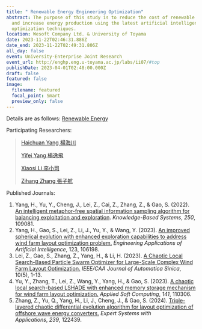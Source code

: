 ```yaml
---
title: " Renewable Energy Engineering Optimization"
abstract: The purpose of this study is to reduce the cost of renewable energy
  and increase energy production using the latest artificial intelligence
  optimization techniques.
location: Wesoft Company Ltd. & University of Toyama
date: 2023-11-22T02:46:31.886Z
date_end: 2023-11-22T02:49:31.806Z
all_day: false
event: University-Enterprise Joint Research
event_url: http://enghp.eng.u-toyama.ac.jp/labs/ii07/#top
publishDate: 2023-04-01T02:48:00.000Z
draft: false
featured: false
image:
  filename: featured
  focal_point: Smart
  preview_only: false
---
```

Details are as follows: [Renewable Energy](https://github.com/Haichuan-Yang/Wesoft-research-group/blob/main/static/Renewable%20Energy.pdf "Renewable Energy.pdf")

Participating Researchers: 

> [Haichuan Yang 楊海川](https://velvety-frangollo-5d54c2.netlify.app/author/haichuan-yang-%E6%A5%8A%E6%B5%B7%E5%B7%9D/) 
>
> [Yifei Yang 楊逸飛](https://velvety-frangollo-5d54c2.netlify.app/author/yifei-yang-%E6%A5%8A%E9%80%B8%E9%A3%9B/)
>
> [Xiaosi Li 李小司](https://velvety-frangollo-5d54c2.netlify.app/author/xiaosi-li-%E6%9D%8E%E5%B0%8F%E5%8F%B8/)
>
> [Zihang Zhang 張子航](https://velvety-frangollo-5d54c2.netlify.app/author/zihang-zhang-%E5%BC%B5%E5%AD%90%E8%88%AA/)

Published Journals:

1. Yang, H., Yu, Y., Cheng, J., Lei, Z., Cai, Z., Zhang, Z., & Gao, S. (2022). [An intelligent metaphor-free spatial information sampling algorithm for balancing exploitation and exploration](https://doi.org/10.1016/j.knosys.2022.109081). *Knowledge-Based Systems*, *250*, 109081.
2. Yang, H., Gao, S., Lei, Z., Li, J., Yu, Y., & Wang, Y. (2023). [An improved spherical evolution with enhanced exploration capabilities to address wind farm layout optimization problem.](https://www.sciencedirect.com/science/article/pii/S0952197623003822) *Engineering Applications of Artificial Intelligence*, 123, 106198.
3. Lei, Z., Gao, S., Zhang, Z., Yang, H., & Li, H. (2023). [A Chaotic Local Search-Based Particle Swarm Optimizer for Large-Scale Complex Wind Farm Layout Optimization.](https://www.ieee-jas.net/en/article/id/7cfe694d-d190-4624-9e1a-b1b1799d7941) *IEEE/CAA Journal of Automatica Sinica*, 10(5), 1-13.
4. Yu, Y., Zhang, T., Lei, Z., Wang, Y., Yang, H., & Gao, S. (2023). [A chaotic local search-based LSHADE with enhanced memory storage mechanism for wind farm layout optimization.](https://doi.org/10.1016/j.asoc.2023.110306) *Applied Soft Computing*, *141*, 110306.
5. Zhang, Z., Yu, Q., Yang, H., Li, J., Cheng, J., & Gao, S. (2024). [Triple-layered chaotic differential evolution algorithm for layout optimization of offshore wave energy converters.](https://doi.org/10.1016/j.eswa.2023.122439) *Expert Systems with Applications*, *239*, 122439.